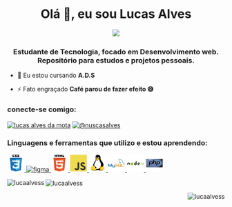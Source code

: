
<h1 align="center">Olá 👋, eu sou Lucas Alves</h1>
<div align="center"><img src="https://user-images.githubusercontent.com/82294911/125177155-e310fd80-e1af-11eb-981f-1cde10493061.png"></div>
<h3 align="center">Estudante de Tecnologia, focado em Desenvolvimento web. Repositório para estudos e projetos pessoais.</h3>



- 🌱 Eu estou cursando **A.D.S**

- ⚡ Fato engraçado **Café parou de fazer efeito 😅**

<h3 align="left">conecte-se comigo:</h3>
<p align="left">
<a href="https://linkedin.com/in/lucas alves da mota" target="blank"><img align="center" src="https://raw.githubusercontent.com/rahuldkjain/github-profile-readme-generator/master/src/images/icons/Social/linked-in-alt.svg" alt="lucas alves da mota" height="30" width="40" /></a>
<a href="https://instagram.com/@nuscasalves" target="blank"><img align="center" src="https://raw.githubusercontent.com/rahuldkjain/github-profile-readme-generator/master/src/images/icons/Social/instagram.svg" alt="@nuscasalves" height="30" width="40" /></a>
</p>

<h3 align="left">Linguagens e ferramentas que utilizo e estou aprendendo:</h3>
<p align="left"> <a href="https://www.w3schools.com/css/" target="_blank"> <img src="https://raw.githubusercontent.com/devicons/devicon/master/icons/css3/css3-original-wordmark.svg" alt="css3" width="40" height="40"/> </a> <a href="https://www.figma.com/" target="_blank"> <img src="https://www.vectorlogo.zone/logos/figma/figma-icon.svg" alt="figma" width="40" height="40"/> </a> <a href="https://www.w3.org/html/" target="_blank"> <img src="https://raw.githubusercontent.com/devicons/devicon/master/icons/html5/html5-original-wordmark.svg" alt="html5" width="40" height="40"/> </a> <a href="https://developer.mozilla.org/en-US/docs/Web/JavaScript" target="_blank"> <img src="https://raw.githubusercontent.com/devicons/devicon/master/icons/javascript/javascript-original.svg" alt="javascript" width="40" height="40"/> </a> <a href="https://www.linux.org/" target="_blank"> <img src="https://raw.githubusercontent.com/devicons/devicon/master/icons/linux/linux-original.svg" alt="linux" width="40" height="40"/> </a> <a href="https://www.mysql.com/" target="_blank"> <img src="https://raw.githubusercontent.com/devicons/devicon/master/icons/mysql/mysql-original-wordmark.svg" alt="mysql" width="40" height="40"/> </a> <a href="https://nodejs.org" target="_blank"> <img src="https://raw.githubusercontent.com/devicons/devicon/master/icons/nodejs/nodejs-original-wordmark.svg" alt="nodejs" width="40" height="40"/> </a> <a href="https://www.php.net" target="_blank"> <img src="https://raw.githubusercontent.com/devicons/devicon/master/icons/php/php-original.svg" alt="php" width="40" height="40"/> </a> </p>

<p><img align="left" src="https://github-readme-stats.vercel.app/api/top-langs?username=lucaalvess&show_icons=true&locale=en&layout=compact" alt="lucaalvess" /></p>

<p>&nbsp;<img align="center" src="https://github-readme-stats.vercel.app/api?username=lucaalvess&show_icons=true&locale=en" alt="lucaalvess" /></p>
<p align="right"> <img src="https://komarev.com/ghpvc/?username=lucaalvess&label=Profile%20views&color=0e75b6&style=flat" alt="lucaalvess" /> </p>
